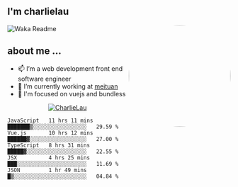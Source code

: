 
<h2>I'm charlielau</h2>
<img align='right' style="border-radius:50%" src="https://avatars1.githubusercontent.com/u/44078251?s=460&u=6b4f1c257663e44063b0b6a21c9c94f45bcfdcc7&v=4" width="230">

![Waka Readme](https://github.com/CharlieLau/charlielau/workflows/Waka%20Readme/badge.svg)

## about me ...
- 📫 I’m a web development front end software engineer
- 🔭 I’m currently working at  <a href="https://www.meituan.com">meituan</a>
- 🔭 I'm focused on vuejs and bundless

<p align="center">
  <a href="https://github.com/charlielau" class="rich-diff-level-one">
    <img src="https://github-readme-stats.vercel.app/api?username=charlielau&title_color=333&text_color=777" alt="CharlieLau" >
  </a>
</p>

<!--START_SECTION:waka-->
```text
JavaScript   11 hrs 11 mins  ███████▒░░░░░░░░░░░░░░░░░   29.59 % 
Vue.js       10 hrs 12 mins  ██████▓░░░░░░░░░░░░░░░░░░   27.00 % 
TypeScript   8 hrs 31 mins   █████▓░░░░░░░░░░░░░░░░░░░   22.55 % 
JSX          4 hrs 25 mins   ███░░░░░░░░░░░░░░░░░░░░░░   11.69 % 
JSON         1 hr 49 mins    █▒░░░░░░░░░░░░░░░░░░░░░░░   04.84 % 
```
<!--END_SECTION:waka-->

